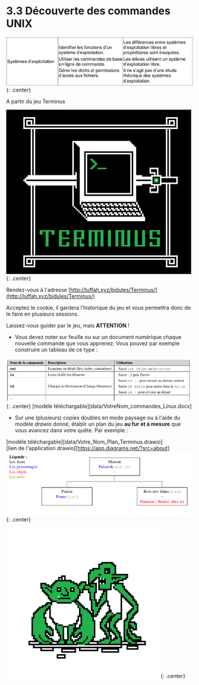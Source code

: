 # 3.3 Découverte des commandes UNIX

![image](data/BO.png){: .center}

A partir du jeu Terminus

![image](data/terminus.png){: .center}


Rendez-vous à l'adresse [http://luffah.xyz/bidules/Terminus/](http://luffah.xyz/bidules/Terminus/)

Acceptez le cookie, il gardera l'historique du jeu et vous permettra donc de le faire en plusieurs sessions.

Laissez-vous guider par le jeu, mais **ATTENTION** !  

- Vous devez noter sur feuille ou sur un document numérique chaque nouvelle commande que vous apprenez. Vous pouvez par exemple construire un tableau de ce type :

![image](data/term_1.png){: .center}
[modèle téléchargable][data/VotreNom_commandes_Linux.docx]

- Sur une (plusieurs) copies doubles en mode paysage ou à l'aide du modèle *drawio* donné, établir un plan du jeu **au fur et à mesure** que vous avancez dans votre quête. Par exemple :  

[modèle téléchargable][data/Votre_Nom_Plan_Terminus.drawio]  
[lien de l'application drawio][https://app.diagrams.net/?src=about]
![image](data/term_2.png){: .center}



![image](data/item_trolls.png){: .center}

